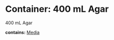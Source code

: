 # Container: 400 mL Agar

400 mL Agar

  **contains:** <a href='#' onclick='easy_select("Sample Types", "Media")'>Media</a>

